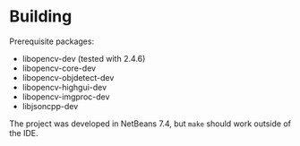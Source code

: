 # Building 

Prerequisite packages:
 - libopencv-dev (tested with 2.4.6)
 - libopencv-core-dev 
 - libopencv-objdetect-dev
 - libopencv-highgui-dev
 - libopencv-imgproc-dev
 - libjsoncpp-dev

The project was developed in NetBeans 7.4, but `make` should work
outside of the IDE.
